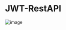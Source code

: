 # JWT-RestAPI


![image](https://github.com/arthurohenrique/JWT-RestAPI/assets/61984909/eaada711-d159-4307-b80f-9446864d706b)


